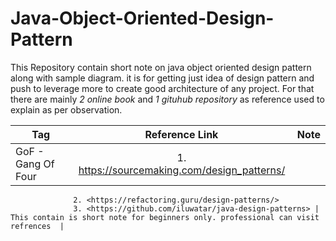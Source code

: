 # Java-Object-Oriented-Design-Pattern
This Repository contain short note on java object oriented design pattern along with sample diagram. it is for getting just idea of design pattern and push to leverage more to create good architecture of any project. For that there are mainly *_2 online book_* and *_1 gituhub repository_* as reference used to explain as per observation.

| Tag        | Reference Link           | Note  |
| ------------- |:-------------:| -----:|
|  GoF - Gang Of Four      | 1. <https://sourcemaking.com/design_patterns/>
                  2. <https://refactoring.guru/design-patterns/>
                  3. <https://github.com/iluwatar/java-design-patterns> | This contain is short note for beginners only. professional can visit refrences  |

